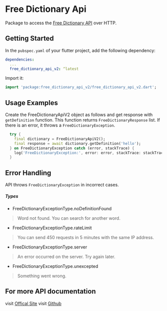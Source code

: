 # Free Dictionary Api

Package to access the [Free Dictionary API](https://dictionaryapi.dev/) over HTTP.

## Getting Started

In the `pubspec.yaml` of your flutter project, add the following dependency:

```yaml
dependencies:
  ...
  free_dictionary_api_v2: ^latest
```

Import it:

```dart
import 'package:free_dictionary_api_v2/free_dictionary_api_v2.dart';
```

## Usage Examples

Create the FreeDictionaryApiV2 object as follows and get response with `getDefinition` function.
This function returns `FreeDictionaryResponse` list.
If there is an error, it throws a `FreeDictionaryException`.

```dart
  try {
    final dictionary = FreeDictionaryApiV2();
    final response = await dictionary.getDefinition('hello');
  } on FreeDictionaryException catch (error, stackTrace) {
    log('FreeDictionaryException:', error: error, stackTrace: stackTrace);
  }
```

## Error Handling

API throws `FreeDictionaryException` in incorrect cases.

##### Types

- FreeDictionaryExceptionType.noDefinitionFound
>  Word not found. You can search for another word.

- FreeDictionaryExceptionType.rateLimit
> You can send 450 requests in 5 minutes with the same IP address.

- FreeDictionaryExceptionType.server
> An error occurred on the server. Try again later.

- FreeDictionaryExceptionType.unexcepted
> Something went wrong.

## For more API documentation

visit [Offical Site](https://dictionaryapi.dev/)
visit [Github](https://github.com/meetDeveloper/freeDictionaryAPI)
